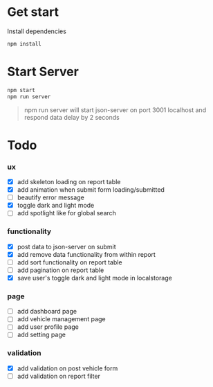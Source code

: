 # Get start

Install dependencies

```bash
npm install
```

# Start Server

```bash
npm start
npm run server
```

> npm run server will start json-server on port 3001 localhost and respond data delay by 2 seconds

# Todo

### ux

- [x] add skeleton loading on report table
- [x] add animation when submit form loading/submitted
- [ ] beautify error message
- [x] toggle dark and light mode
- [ ] add spotlight like for global search

### functionality

- [x] post data to json-server on submit
- [x] add remove data functionality from within report
- [ ] add sort functionality on report table
- [ ] add pagination on report table
- [x] save user's toggle dark and light mode in localstorage

### page

- [ ] add dashboard page
- [ ] add vehicle management page
- [ ] add user profile page
- [ ] add setting page

### validation

- [x] add validation on post vehicle form
- [ ] add validation on report filter
